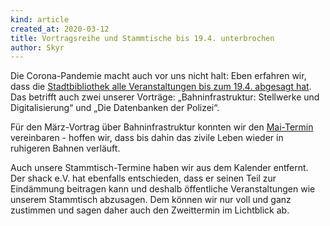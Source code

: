 ```yaml
---
kind: article
created_at: 2020-03-12
title: Vortragsreihe und Stammtische bis 19.4. unterbrochen
author: Skyr
---
```

Die Corona-Pandemie macht auch vor uns nicht halt: Eben erfahren wir, dass
die [Stadtbibliothek alle Veranstaltungen bis zum 19.4. abgesagt hat](http://www1.stuttgart.de/stadtbibliothek/bvs/actions/news/view.php?id=967).
Das betrifft auch zwei unserer Vorträge: „Bahninfrastruktur: Stellwerke und Digitalisierung“
und „Die Datenbanken der Polizei“. 

Für den März-Vortrag über Bahninfrastruktur konnten wir den
[Mai-Termin](/events/202005-bahninfrastruktur) vereinbaren - hoffen wir,
dass bis dahin das zivile Leben wieder in ruhigeren Bahnen verläuft.

Auch unsere Stammtisch-Termine haben wir aus dem Kalender entfernt.
Der shack e.V. hat ebenfalls entschieden, dass er seinen Teil zur
Eindämmung beitragen kann und deshalb öffentliche Veranstaltungen
wie unserem Stammtisch abzusagen. Dem können wir nur voll und ganz
zustimmen und sagen daher auch den Zweittermin im Lichtblick ab.
